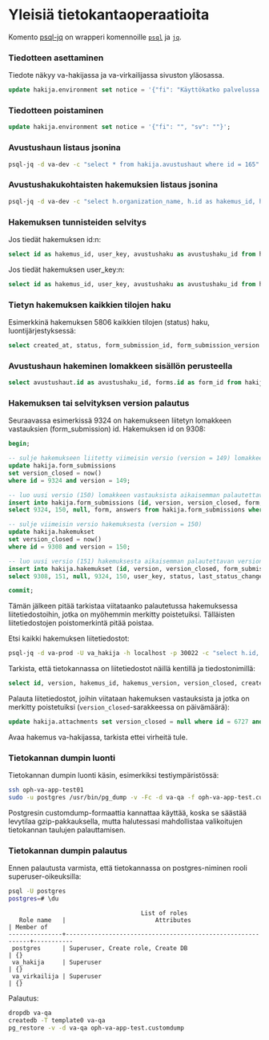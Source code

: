 # Yleisiä tietokantaoperaatioita

Komento [psql-jq](../scripts/psql-jq) on wrapperi komennoille
[`psql`](https://www.postgresql.org/docs/current/static/app-psql.html)
ja [`jq`](https://stedolan.github.io/jq/).

### Tiedotteen asettaminen

Tiedote näkyy va-hakijassa ja va-virkailijassa sivuston yläosassa.

``` sql
update hakija.environment set notice = '{"fi": "Käyttökatko palvelussa to 1.2. klo 16.30 alkaen. Palvelu on taas käytössä tiistaiaamuna 6.2. klo 8.00.", "sv": "Driftsavbrott torsdagen 1.2 fr.o.m. kl. 16.30. Tjänsterna är i bruk igen tisdag morgon 6.2 kl. 8.00."}';
```

### Tiedotteen poistaminen

``` sql
update hakija.environment set notice = '{"fi": "", "sv": ""}';
```

### Avustushaun listaus jsonina

``` bash
psql-jq -d va-dev -c "select * from hakija.avustushaut where id = 165" | less
```

### Avustushakukohtaisten hakemuksien listaus jsonina

``` bash
psql-jq -d va-dev -c "select h.organization_name, h.id as hakemus_id, h.version as hakemus_version, h.user_key as hakemus_user_key, s.form as form_id, s.id as form_submission_id, s.version as form_submission_version, s.answers from hakija.hakemukset h join hakija.form_submissions s on (h.form_submission_id = s.id and h.form_submission_version = s.version) where h.avustushaku = 3 and h.status != 'cancelled' and h.status != 'new' and h.version_closed is null and h.hakemus_type = 'hakemus' order by upper(h.organization_name), upper(h.project_name)" | less
```

### Hakemuksen tunnisteiden selvitys

Jos tiedät hakemuksen id:n:

``` sql
select id as hakemus_id, user_key, avustushaku as avustushaku_id from hakija.hakemukset where id = 5346 and version_closed is null;
```

Jos tiedät hakemuksen user_key:n:

``` sql
select id as hakemus_id, user_key, avustushaku as avustushaku_id from hakija.hakemukset where user_key = 'a4244aa43ddd6e3ef9e64bb80f4ee952f68232aa008d3da9c78e3b627e5675c8' and version_closed is null;
```

### Tietyn hakemuksen kaikkien tilojen haku

Esimerkkinä hakemuksen 5806 kaikkien tilojen (status) haku,
luontijärjestyksessä:

``` sql
select created_at, status, form_submission_id, form_submission_version from hakija.hakemukset where id = 5007 order by created_at;
```

### Avustushaun hakeminen lomakkeen sisällön perusteella

``` sql
select avustushaut.id as avustushaku_id, forms.id as form_id from hakija.forms join hakija.avustushaut on forms.id = avustushaut.form where forms.content::text ilike '%liiketaloudellisin perustein toimiva yhtiö%'
```

### Hakemuksen tai selvityksen version palautus

Seuraavassa esimerkissä 9324 on hakemukseen liitetyn lomakkeen
vastauksien (form_submission) id. Hakemuksen id on 9308:

``` sql
begin;

-- sulje hakemukseen liitetty viimeisin versio (version = 149) lomakkeen vastauksista
update hakija.form_submissions
set version_closed = now()
where id = 9324 and version = 149;

-- luo uusi versio (150) lomakkeen vastauksista aikaisemman palautettavan version pohjalta (version = 145)
insert into hakija.form_submissions (id, version, version_closed, form, answers)
select 9324, 150, null, form, answers from hakija.form_submissions where id = 9324 and version = 145;

-- sulje viimeisin versio hakemuksesta (version = 150)
update hakija.hakemukset
set version_closed = now()
where id = 9308 and version = 150;

-- luo uusi versio (151) hakemuksesta aikaisemman palautettavan version pohjalta (version = 146)
insert into hakija.hakemukset (id, version, version_closed, form_submission_id, form_submission_version, user_key, status, last_status_change_at, avustushaku, budget_total, budget_oph_share, organization_name, project_name, register_number, status_change_comment, user_oid, user_first_name, user_last_name, user_email, hakemus_type, parent_id, selvitys_email, status_valiselvitys, status_loppuselvitys, language, refused, refused_comment, refused_at)
select 9308, 151, null, 9324, 150, user_key, status, last_status_change_at, avustushaku, budget_total, budget_oph_share, organization_name, project_name, register_number, status_change_comment, user_oid, user_first_name, user_last_name, user_email, hakemus_type, parent_id, selvitys_email, status_valiselvitys, status_loppuselvitys, language, refused, refused_comment, refused_at from hakija.hakemukset where id = 9308 and version = 146;

commit;
```

Tämän jälkeen pitää tarkistaa viitataanko palautetussa hakemuksessa
liitetiedostoihin, jotka on myöhemmin merkitty poistetuiksi. Tälläisten
liitetiedostojen poistomerkintä pitää poistaa.

Etsi kaikki hakemuksen liitetiedostot:

``` bash
psql-jq -d va-prod -U va_hakija -h localhost -p 30022 -c "select h.id, h.version, h.version_closed, h.form_submission_id, h.form_submission_version, fs.answers from hakija.hakemukset h left join hakija.form_submissions fs on h.form_submission_id = fs.id and h.form_submission_version = fs.version where h.id = 9308 and h.version = 151" | grep -C2 -i attachment
```

Tarkista, että tietokannassa on liitetiedostot näillä kentillä ja
tiedostonimillä:

``` sql
select id, version, hakemus_id, hakemus_version, version_closed, created_at, field_id, filename, content_type, file_size from hakija.attachments where hakemus_id = 9308;
```

Palauta liitetiedostot, joihin viitataan hakemuksen vastauksista ja
jotka on merkitty poistetuiksi (`version_closed`-sarakkeessa on
päivämäärä):

``` sql
update hakija.attachments set version_closed = null where id = 6727 and version = 1 and hakemus_id = 9308;
```

Avaa hakemus va-hakijassa, tarkista ettei virheitä tule.

### Tietokannan dumpin luonti

Tietokannan dumpin luonti käsin, esimerkiksi testiympäristössä:

``` bash
ssh oph-va-app-test01
sudo -u postgres /usr/bin/pg_dump -v -Fc -d va-qa -f oph-va-app-test.customdump
```

Postgresin customdump-formaattia kannattaa käyttää, koska se säästää levytilaa gzip-pakkauksella, mutta halutessasi mahdollistaa valikoitujen tietokannan taulujen palauttamisen.

### Tietokannan dumpin palautus

Ennen palautusta varmista, että tietokannassa on postgres-niminen rooli superuser-oikeuksilla:

``` bash
psql -U postgres
postgres=# \du
```

```
                                     List of roles
   Role name   |                         Attributes                         | Member of
---------------+------------------------------------------------------------+-----------
 postgres      | Superuser, Create role, Create DB                          | {}
 va_hakija     | Superuser                                                  | {}
 va_virkailija | Superuser                                                  | {}
```

Palautus:

``` bash
dropdb va-qa
createdb -T template0 va-qa
pg_restore -v -d va-qa oph-va-app-test.customdump
```
